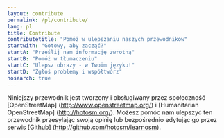 ```yaml
---
layout: contribute
permalink: /pl/contribute/
lang: pl
title: Contribute
contributetitle: "Pomóż w ulepszaniu naszych przewodników"
startwith: "Gotowy, aby zacząć?"
startA: "Prześlij nam informację zwrotną"
startB: "Pomóż w tłumaczeniu"
startC: "Ulepsz obrazy - w Twoim języku!"
startD: "Zgłoś problemy i współtwórz"
nosearch: true
---
```

Niniejszy przewodnik jest tworzony i obsługiwany przez społeczność [OpenStreetMap] (http://www.openstreetmap.org/) i [Humanitarian OpenStreetMap] (http://hotosm.org/). Możesz pomóc nam ulepszyć ten przewodnik przesyłając swoją opinię lub bezpośrednio edytując go przez serwis [Github] (http://github.com/hotosm/learnosm).
